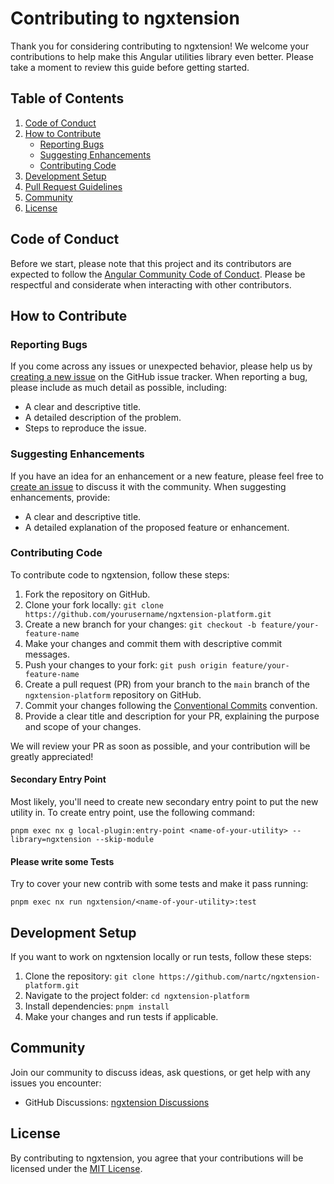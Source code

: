 # Contributing to ngxtension

Thank you for considering contributing to ngxtension! We welcome your contributions to help make this Angular utilities library even better. Please take a moment to review this guide before getting started.

## Table of Contents

1. [Code of Conduct](#code-of-conduct)
2. [How to Contribute](#how-to-contribute)
   - [Reporting Bugs](#reporting-bugs)
   - [Suggesting Enhancements](#suggesting-enhancements)
   - [Contributing Code](#contributing-code)
3. [Development Setup](#development-setup)
4. [Pull Request Guidelines](#pull-request-guidelines)
5. [Community](#community)
6. [License](#license)

## Code of Conduct

Before we start, please note that this project and its contributors are expected to follow the [Angular Community Code of Conduct](https://angular.io/community-code-of-conduct). Please be respectful and considerate when interacting with other contributors.

## How to Contribute

### Reporting Bugs

If you come across any issues or unexpected behavior, please help us by [creating a new issue](https://github.com/nartc/ngxtension-platform/issues/new) on the GitHub issue tracker. When reporting a bug, please include as much detail as possible, including:

- A clear and descriptive title.
- A detailed description of the problem.
- Steps to reproduce the issue.

### Suggesting Enhancements

If you have an idea for an enhancement or a new feature, please feel free to [create an issue](https://github.com/nartc/ngxtension-platform/issues/new) to discuss it with the community. When suggesting enhancements, provide:

- A clear and descriptive title.
- A detailed explanation of the proposed feature or enhancement.

### Contributing Code

To contribute code to ngxtension, follow these steps:

1. Fork the repository on GitHub.
2. Clone your fork locally: `git clone https://github.com/yourusername/ngxtension-platform.git`
3. Create a new branch for your changes: `git checkout -b feature/your-feature-name`
4. Make your changes and commit them with descriptive commit messages.
5. Push your changes to your fork: `git push origin feature/your-feature-name`
6. Create a pull request (PR) from your branch to the `main` branch of the `ngxtension-platform` repository on GitHub.
7. Commit your changes following the [Conventional Commits](https://www.conventionalcommits.org/en/v1.0.0/) convention.
8. Provide a clear title and description for your PR, explaining the purpose and scope of your changes.

We will review your PR as soon as possible, and your contribution will be greatly appreciated!

#### Secondary Entry Point

Most likely, you'll need to create new secondary entry point to put the new utility in. To create entry point, use the following command:

```shell
pnpm exec nx g local-plugin:entry-point <name-of-your-utility> --library=ngxtension --skip-module
```

#### Please write some Tests

Try to cover your new contrib with some tests and make it pass running:

```shell
pnpm exec nx run ngxtension/<name-of-your-utility>:test
```

## Development Setup

If you want to work on ngxtension locally or run tests, follow these steps:

1. Clone the repository: `git clone https://github.com/nartc/ngxtension-platform.git`
2. Navigate to the project folder: `cd ngxtension-platform`
3. Install dependencies: `pnpm install`
4. Make your changes and run tests if applicable.

## Community

Join our community to discuss ideas, ask questions, or get help with any issues you encounter:

- GitHub Discussions: [ngxtension Discussions](https://github.com/nartc/ngxtension-platform/discussions)

## License

By contributing to ngxtension, you agree that your contributions will be licensed under the [MIT License](LICENSE).
